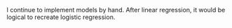 I continue to implement models by hand. 
After linear regression, it would be logical to recreate logistic regression.

